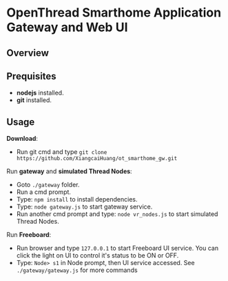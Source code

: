 # OpenThread Smarthome Application Gateway and Web UI
## Overview

## Prequisites
- **nodejs** installed.
- **git** installed.


## Usage
**Download**:

- Run git cmd and type `git clone https://github.com/XiangcaiHuang/ot_smarthome_gw.git`

Run **gateway** and **simulated Thread Nodes**:

- Goto `./gateway` folder.
- Run a cmd prompt.
- Type: `npm install` to install dependencies.
- Type: `node gateway.js` to start gateway service.
- Run another cmd prompt and type: `node vr_nodes.js` to start simulated Thread Nodes.

Run **Freeboard**:

- Run browser and type `127.0.0.1` to start Freeboard UI service. You can click the light on UI to control it's status to be ON or OFF.
- Type: `Node> s1` in Node prompt, then UI service accessed. See `./gateway/gateway.js` for more commands

